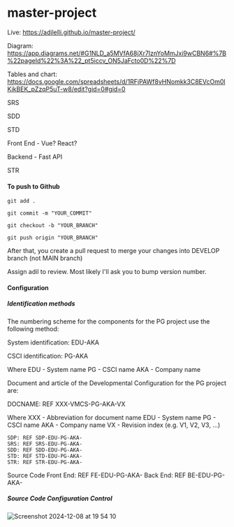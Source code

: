 # master-project

Live:
https://adilelli.github.io/master-project/

Diagram:
https://app.diagrams.net/#G1NLD_a5MVfA68jXr7IznYoMmJxi9wCBN6#%7B%22pageId%22%3A%22_pt5iccv_ON5JaFcto0D%22%7D

Tables and chart:
https://docs.google.com/spreadsheets/d/1RFjPAWf8vHNomkk3C8EVcOm0lKikBEK_pZzqP5uT-w8/edit?gid=0#gid=0

SRS


SDD


STD


Front End - Vue? React?

Backend - Fast API

STR



#### To push to Github

```
git add .

git commit -m "YOUR_COMMIT"

git checkout -b "YOUR_BRANCH"

git push origin "YOUR_BRANCH"

```

After that, you create a pull request to merge your changes into DEVELOP branch (not MAIN branch)

Assign adil to review. Most likely I'll ask you to bump version number.


#### Configuration
##### Identification methods 

The numbering scheme for the components for the PG project use the following method:

System identification:
	EDU-AKA

CSCI identification:
	PG-AKA

Where
	EDU		- System name
	PG		- CSCI name
	AKA		- Company name

Document and article of the Developmental Configuration for the PG project are:

DOCNAME: REF XXX-VMCS-PG-AKA-VX

Where
		XXX		- Abbreviation for document name
		EDU		- System name
		PG		- CSCI name
		AKA		- Company name
		VX		- Revision index (e.g. V1, V2, V3, …)

	SDP: REF SDP-EDU-PG-AKA-
	SRS: REF SRS-EDU-PG-AKA-
	SDD: REF SDD-EDU-PG-AKA-
	STD: REF STD-EDU-PG-AKA-
	STR: REF STR-EDU-PG-AKA-

 Source Code
  Front End: REF FE-EDU-PG-AKA-
  Back End: REF BE-EDU-PG-AKA-
 

##### Source Code Configuration Control

![Screenshot 2024-12-08 at 19 54 10](https://github.com/user-attachments/assets/6152d754-cd6f-4ba4-aec2-4e801646e3eb)






